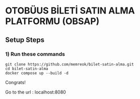 # OTOBÜUS BİLETİ SATIN ALMA PLATFORMU (OBSAP)

## Setup Steps



### 1) Run these commands

```
git clone https://github.com/memreok/bilet-satin-alma.git
cd bilet-satin-alma
docker compose up --build -d
```
Congrats!

Go to the url : localhost:8080